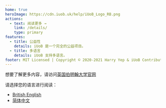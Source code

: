 ```yaml
---
home: true
heroImage: https://cdn.iuob.uk/help/iUoB_Logo_RB.png
actions:
  - text: 阅读更多 →
    link: /details/
    type: primary
features:
  - title: 公益性
    details: iUoB 是一个完全的公益项目。
  - title: 多语言
    details: iUoB 支持多语言。
footer: MIT Licensed | Copyright © 2020-2021 Harry Yep & iUoB Contributors. All rights reserved.
---
```


想要了解更多内容，请访问[英国伯明翰大学官网](https://www.birmingham.ac.uk/)

请选择您的语言进行阅读：
- [British English](https://en.help.iuob.uk/)
- [简体中文](./)